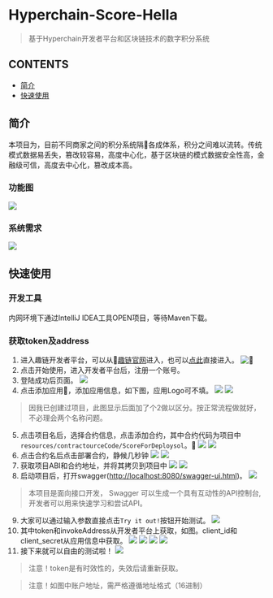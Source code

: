 # Hyperchain-Score-Hella
> 基于Hyperchain开发者平台和区块链技术的数字积分系统
## CONTENTS
- [简介](#简介)
- [快速使用](#快速使用)
## 简介
本项目为，目前不同商家之间的积分系统隔各成体系，积分之间难以流转。传统模式数据易丢失，篡改较容易，高度中心化，基于区块链的模式数据安全性高，金融级可信，高度去中心化，篡改成本高。
### 功能图
![](images/fuction.png)
### 系统需求
![](images/require.png)
## 快速使用
### 开发工具
内网环境下通过IntelliJ IDEA工具OPEN项目，等待Maven下载。
### 获取token及address
1. 进入趣链开发者平台，可以从[趣链官网](https://www.hyperchain.cn/)进入，也可以[点此](https://www.hyperchain.cn/products/devplatform)直接进入。
![](images/startinto.png)
2. 点击开始使用，进入开发者平台后，注册一个账号。
3. 登陆成功后页面。
![](images/platindex.png)
4. 点击添加应用，添加应用信息，如下图，应用Logo可不填。
![](images/addApp.png)
![](images/addAppSuccess.png)
> 因我已创建过项目，此图显示后面加了个2做以区分。按正常流程做就好，不必理会两个名称问题。
5. 点击项目名后，选择合约信息，点击添加合约，其中合约代码为项目中`resources/contractourceCode/ScoreForDeploysol`。
![](images/addContract.png)
![](images/addContractSuccess.png)
6. 点击合约名后点击部署合约，静候几秒钟
![](images/startDeploy.png)
![](images/deploySuccess.png)
7. 获取项目ABI和合约地址，并将其拷贝到项目中
![](images/copyABI.png)
![](images/copyABI2.png)
8. 启动项目后，打开swagger([http://localhost:8080/swagger-ui.html](http://localhost:8080/swagger-ui.html))。
![](images/swagger.png)
> 本项目是面向接口开发， Swagger 可以生成一个具有互动性的API控制台,开发者可以用来快速学习和尝试API。
9. 大家可以通过输入参数直接点击`Try it out!`按钮开始测试。
![](images/useSwagger.png)
10. 其中token和invokeAddress从开发者平台上获取，如图。client_id和client_secret从应用信息中获取。
![](images/getToken.png)
![](images/getInfo.png)
![](images/getAccessToken.png)
![](images/createAddress.png)
11. 接下来就可以自由的测试啦！
![](images/success.png)
> 注意！token是有时效性的，失效后请重新获取。

> 注意！如图中账户地址，需严格遵循地址格式（16进制）